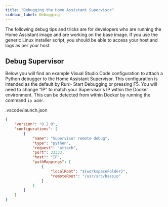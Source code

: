 ```yaml
---
title: "Debugging the Home Assistant Supervisor"
sidebar_label: Debugging
---
```


The following debug tips and tricks are for developers who are running the Home Assistant image and are working on the base image. If you use the generic Linux installer script, you should be able to access your host and logs as per your host.

## Debug Supervisor

Below you will find an example Visual Studio Code configuration to attach a Python debugger to the Home Assistant Supervisor. This configuration is intended as the default by Run> Start Debugging or pressing F5. You will need to change "IP" to match your Supervisor's IP within the Docker environment. This can be detected from within Docker by running the command `ip addr`.

.vscode/launch.json
```json
{
    "version": "0.2.0",
    "configurations": [
        {
            "name": "Supervisor remote debug",
            "type": "python",
            "request": "attach",
            "port": 33333,
            "host": "IP",
            "pathMappings": [
                {
                    "localRoot": "${workspaceFolder}",
                    "remoteRoot": "/usr/src/hassio"
                }
            ]
        }
    ]
}
```
